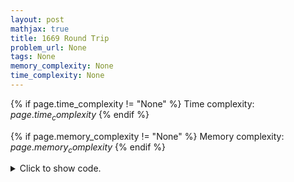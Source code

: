 ```yaml
---
layout: post
mathjax: true
title: 1669 Round Trip
problem_url: None
tags: None
memory_complexity: None
time_complexity: None
---
```




{% if page.time_complexity != "None" %}
Time complexity: ${{ page.time_complexity }}$
{% endif %}

{% if page.memory_complexity != "None" %}
Memory complexity: ${{ page.memory_complexity }}$
{% endif %}

<details>
<summary>
<p style="display:inline">Click to show code.</p>
</summary>
```cpp
{% raw %}
using namespace std;
using vi = vector<int>;
const int NMAX = 1e5 + 11;
int n, m, tin[NMAX], cur_time;
vi g[NMAX], ans;
bool dfs(int u, int p)
{
    if (tin[u] != 0)
    {
        ans.push_back(u);
        return true;
    }
    tin[u] = ++cur_time;
    for (auto v : g[u])
    {
        if (v == p)
            continue;
        if (dfs(v, u))
        {
            if (tin[u] >= tin[ans.front()])
                ans.push_back(u);
            return true;
        }
    }
    return false;
}
bool has_cycle(void)
{
    for (int u = 1; u <= n; ++u)
    {
        cur_time = 0;
        if (tin[u] == 0 and dfs(u, 0))
            return true;
    }
    return false;
}
int main(void)
{
    int u, v;
    cin >> n >> m;
    for (int i = 0; i < m; ++i)
    {
        cin >> u >> v;
        g[u].push_back(v);
        g[v].push_back(u);
    }
    if (has_cycle())
    {
        cout << ans.size() << endl;
        for (auto u : ans)
            cout << u << " ";
        cout << endl;
    }
    else
        cout << "IMPOSSIBLE" << endl;
    return 0;
}

{% endraw %}
```
</details>

